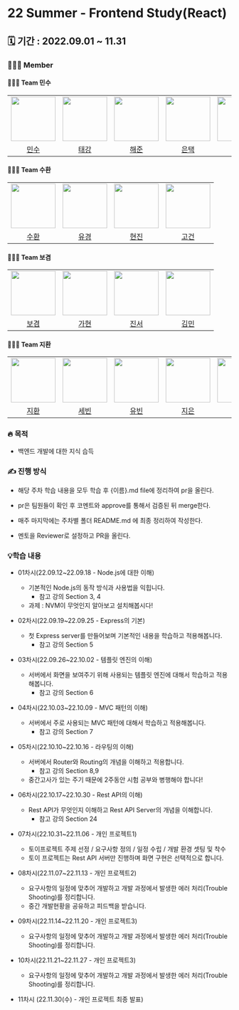 # 22 Summer - Frontend Study(React)

## 🗓️ 기간 : 2022.09.01 ~ 11.31

### 👩‍👧‍👦 Member

#### 👩‍👧‍👦 Team 민수
<center>
<table  width="100%">
  <tr>
    <td  align="center">
      <img  src="https://avatars.githubusercontent.com/u/80405708?v=4"  width="100px;"  alt=""/>
    </td>
    <td  align="center">
      <img  src="https://avatars.githubusercontent.com/u/49053676?v=4"  width="100px;"  alt=""/>
    </td>
    <td  align="center">
      <img  src="https://avatars.githubusercontent.com/u/101553916?v=4"  width="100px;"  alt=""/>
    </td>
    <td  align="center">
      <img  src="https://avatars.githubusercontent.com/u/108321588?v=4"  width="100px;"  alt=""/>
    </td>
    <td  align="center">
      <img  src="https://avatars.githubusercontent.com/u/108862575?v=4"  width="100px;"  alt=""/>
    </td>
  </tr>
  <tr>
    <td align="center">
      <a href="https://github.com/MinsuKim21">
        <div>민수</div>
      </a>
    </td>
    <td align="center">
      <a href="https://github.com/grayashh">
        <div>태강</div>
      </a>
    </td>
    <td align="center">
      <a href="https://github.com/haejun1">
        <div>해준</div>
      </a>
    </td>
    <td align="center">
      <a href="https://github.com/euntaek4187">
        <div>은택</div>
      </a>
    </td>
    <td align="center">
      <a href="https://github.com/Youngcircle-kim">
        <div>영환</div>
      </a>
    </td>
  </tr>
</table>
</center>

#### 👩‍👧‍👦 Team 수환
<center>
<table  width="100%">
  <tr>
    <td  align="center">
      <img  src="https://avatars.githubusercontent.com/u/106325839?v=4"  width="100px;"  alt=""/>
    </td>
    <td  align="center">
      <img  src="https://avatars.githubusercontent.com/u/75975946?v=4"  width="100px;"  alt=""/>
    </td>
    <td  align="center">
      <img  src="https://avatars.githubusercontent.com/u/102955516?v=4"  width="100px;"  alt=""/>
    </td>
    </td>
    <td  align="center">
      <img  src="https://avatars.githubusercontent.com/u/104254012?v=4"  width="100px;"  alt=""/>
    </td>
  </tr>
  <tr>
    <td align="center">
      <a href="https://github.com/5uhwann">
        <div>수환</div>
      </a>
    </td>
    <td align="center">
      <a href="https://github.com/2020-nug">
        <div>유경</div>
      </a>
    </td>
    <td align="center">
      <a href="https://github.com/xxxjinn">
        <div>현진</div>
      </a>
    </td>
    <td align="center">
      <a href="https://github.com/Gopistol">
        <div>고건</div>
      </a>
    </td>
  </tr>
</table>
</center>

#### 👩‍👧‍👦 Team 보겸
<center>
<table  width="100%">
  <tr>
    <td  align="center">
      <img  src="https://avatars.githubusercontent.com/u/79684339?v=4"  width="100px;"  alt=""/>
    </td>
    <td  align="center">
      <img  src="https://avatars.githubusercontent.com/u/81469686?v=4"  width="100px;"  alt=""/>
    </td>
    <td  align="center">
      <img  src="https://avatars.githubusercontent.com/u/108217489?v=4"  width="100px;"  alt=""/>
    </td>
    </td>
    <td  align="center">
      <img  src="https://avatars.githubusercontent.com/u/59240554?v=4"  width="100px;"  alt=""/>
    </td>
  </tr>
  <tr>
    <td align="center">
      <a href="https://github.com/k-kbk">
        <div>보겸</div>
      </a>
    </td>
    <td align="center">
      <a href="https://github.com/89882">
        <div>가현</div>
      </a>
    </td>
    <td align="center">
      <a href="https://github.com/JinseoHong0">
        <div>진서</div>
      </a>
    </td>
    <td align="center">
      <a href="https://github.com/doraemon49">
        <div>김민</div>
      </a>
    </td>
  </tr>
</table>
</center>

#### 👩‍👧‍👦 Team 지환
<center>
<table  width="100%">
  <tr>
    <td  align="center">
      <img  src="https://avatars.githubusercontent.com/u/64758861?v=4"  width="100px;"  alt=""/>
    </td>
    <td  align="center">
      <img  src="https://avatars.githubusercontent.com/u/108217858?v=4"  width="100px;"  alt=""/>
    </td>
    <td  align="center">
      <img  src="https://avatars.githubusercontent.com/u/80514303?v=4"  width="100px;"  alt=""/>
    </td>
    <td  align="center">
      <img  src="https://avatars.githubusercontent.com/u/80374808?v=4"  width="100px;"  alt=""/>
    </td>
    <td  align="center">
      <img  src="https://avatars.githubusercontent.com/u/67510260?v=4"  width="100px;"  alt=""/>
    </td>
  </tr>
  <tr>
    <td align="center">
      <a href="https://github.com/JEONG-JIHWAN">
        <div>지환</div>
      </a>
    </td>
    <td align="center">
      <a href="https://github.com/keemsebin">
        <div>세빈</div>
      </a>
    </td>
    <td align="center">
      <a href="https://github.com/ShinYou-bin">
        <div>유빈</div>
      </a>
    </td>
    <td align="center">
      <a href="https://github.com/Jieun-Song">
        <div>지은</div>
      </a>
    </td>
    <td align="center">
      <a href="https://github.com/LEEJaeHyeok97">
        <div>재혁</div>
      </a>
    </td>
  </tr>
</table>
</center>

### 🔥 목적

- 백엔드 개발에 대한 지식 습득


### ✍️ 진행 방식

- 해당 주차 학습 내용을 모두 학습 후 {이름}.md file에 정리하여 pr을 올린다.
- pr은 팀원들이 확인 후 코멘트와 approve를 통해서 검증된 뒤 merge한다.

- 매주 마지막에는 주차별 폴더 README.md 에 최종 정리하여 작성한다.
- 멘토을 Reviewer로 설정하고 PR을 올린다.


### 💡학습 내용

- 01차시(22.09.12~22.09.18 - Node.js에 대한 이해)
  - 기본적인 Node.js의 동작 방식과 사용법을 익힙니다.
      - 참고 강의 Section 3, 4
  - 과제 : NVM이 무엇인지 알아보고 설치해봅시다!

- 02차시(22.09.19~22.09.25 - Express의 기본)

  - 첫 Express server를 만들어보며 기본적인 내용을 학습하고 적용해봅니다.
    - 참고 강의 Section 5

- 03차시(22.09.26~22.10.02 - 템플릿 엔진의 이해)

  - 서버에서 화면을 보여주기 위해 사용되는 템플릿 엔진에 대해서 학습하고 적용해봅니다.
    - 참고 강의 Section 6

- 04차시(22.10.03~22.10.09 - MVC 패턴의 이해)

  - 서버에서 주로 사용되는 MVC 패턴에 대해서 학습하고 적용해봅니다.
    - 참고 강의 Section 7

- 05차시(22.10.10~22.10.16 - 라우팅의 이해)

  - 서버에서 Router와 Routing의 개념을 이해하고 적용합니다.
    - 참고 강의 Section 8,9
  - 중간고사가 있는 주기 때문에 2주동안 시험 공부와 병행해야 합니다!

- 06차시(22.10.17~22.10.30 - Rest API의 이해)
  - Rest API가 무엇인지 이해하고 Rest API Server의 개념을 이해합니다.
    - 참고 강의 Section 24

- 07차시(22.10.31~22.11.06 - 개인 프로젝트1)
  - 토이프로젝트 주제 선정 / 요구사항 정의 / 일정 수립 / 개발 환경 셋팅 및 착수
  - 토이 프로젝트는 Rest API 서버만 진행하며 화면 구현은 선택적으로 합니다.

- 08차시(22.11.07~22.11.13 - 개인 프로젝트2)
  - 요구사항의 일정에 맞추어 개발하고 개발 과정에서 발생한 에러 처리(Trouble Shooting)를 정리합니다.
  - 중간 개발현황을 공유하고 피드백을 받습니다.

- 09차시(22.11.14~22.11.20 - 개인 프로젝트3)
  - 요구사항의 일정에 맞추어 개발하고 개발 과정에서 발생한 에러 처리(Trouble Shooting)를 정리합니다.

- 10차시(22.11.21~22.11.27 - 개인 프로젝트3)
  - 요구사항의 일정에 맞추어 개발하고 개발 과정에서 발생한 에러 처리(Trouble Shooting)를 정리합니다.

- 11차시 (22.11.30(수) - 개인 프로젝트 최종 발표)
